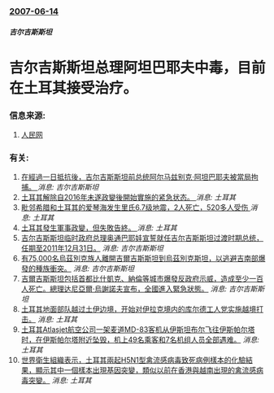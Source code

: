 ### [2007-06-14](/news/2007/06/14/index.md)

##### 吉尔吉斯斯坦
# 吉尔吉斯斯坦总理阿坦巴耶夫中毒，目前在土耳其接受治疗。




### 信息来源:

1. [人民网](http://world.people.com.cn/GB/1029/42354/5868414.html)

### 有关:

1. [在經過一日抵抗後，吉尔吉斯斯坦前总统阿尔马兹别克·阿坦巴耶夫被當局拘捕。 ](/zh/news/2019/08/8/在經過一日抵抗後-吉尔吉斯斯坦前总统阿尔马兹别克-阿坦巴耶夫被當局拘捕.md) _消息: 吉尔吉斯斯坦_
2. [土耳其解除自2016年未遂政變後開始實施的紧急状态。 ](/zh/news/2018/07/19/土耳其解除自2016年未遂政變後開始實施的紧急状态.md) _消息: 土耳其_
3. [毗邻希腊和土耳其的爱琴海发生里氏6.7级地震，2人死亡，520多人受伤 ](/zh/news/2017/07/21/毗邻希腊和土耳其的爱琴海发生里氏67级地震-2人死亡-520多人受伤.md) _消息: 土耳其_
4. [土耳其發生軍事政變，但失敗告終。 ](/zh/news/2016/07/15/土耳其發生軍事政變-但失敗告終.md) _消息: 土耳其_
5. [ 吉尔吉斯斯坦临时政府总理奥通巴耶娃宣誓就任吉尔吉斯斯坦过渡时期总统，任期至2011年12月31日。](/zh/news/2010/07/3/吉尔吉斯斯坦临时政府总理奥通巴耶娃宣誓就任吉尔吉斯斯坦过渡时期总统-任期至2011年12月31日.md) _消息: 吉尔吉斯斯坦_
6. [ 有75,000名烏茲別克族人離開吉爾吉斯斯坦到烏茲別克斯坦，以逃避吉南部爆發的種族衝突。](/zh/news/2010/06/14/有75000名烏茲別克族人離開吉爾吉斯斯坦到烏茲別克斯坦-以逃避吉南部爆發的種族衝突.md) _消息: 吉尔吉斯斯坦_
7. [ 吉爾吉斯斯坦包括首都比什凱克、納倫等城市爆發反政府示威，造成至少一百人死亡。總理达尼亞爾·烏謝諾夫宣布，全國進入緊急狀態。](/zh/news/2010/04/7/吉爾吉斯斯坦包括首都比什凱克-納倫等城市爆發反政府示威-造成至少一百人死亡-總理达尼亞爾-烏謝諾夫宣布-全國進入緊急狀.md) _消息: 吉尔吉斯斯坦_
8. [土耳其地面部队越过土伊边境，开始对伊拉克境内的库尔德工人党实施越境打击。](/zh/news/2008/02/21/土耳其地面部队越过土伊边境-开始对伊拉克境内的库尔德工人党实施越境打击.md) _消息: 土耳其_
9. [土耳其Atlasjet航空公司一架麦道MD-83客机从伊斯坦布尔飞往伊斯帕尔塔时，在伊斯帕尔塔附近坠毁，机上49名乘客和7名机组人员全部遇难。](/zh/news/2007/11/30/土耳其Atlasjet航空公司一架麦道MD-83客机从伊斯坦布尔飞往伊斯帕尔塔时-在伊斯帕尔塔附近坠毁-机上49名乘客和.md) _消息: 土耳其_
10. [世界衛生組織表示，土耳其兩起H5N1型禽流感病毒致死病例樣本的化驗結果，顯示其中一個樣本出現基因突變，類似以前在香港與越南出現的禽流感病毒突變。](/zh/news/2006/01/12/世界衛生組織表示-土耳其兩起H5N1型禽流感病毒致死病例樣本的化驗結果-顯示其中一個樣本出現基因突變-類似以前在香港與越.md) _消息: 土耳其_
